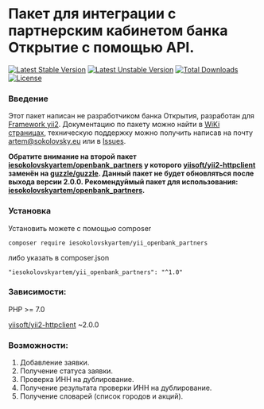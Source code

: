 # Пакет для интеграции с партнерским кабинетом банка Открытие с помощью API.

[![Latest Stable Version](https://poser.pugx.org/iesokolovskyartem/yii_openbank_partners/v)](//packagist.org/packages/iesokolovskyartem/yii_openbank_partners)
[![Latest Unstable Version](https://poser.pugx.org/iesokolovskyartem/yii_openbank_partners/v/unstable)](//packagist.org/packages/iesokolovskyartem/yii_openbank_partners)
[![Total Downloads](https://poser.pugx.org/iesokolovskyartem/yii_openbank_partners/downloads)](//packagist.org/packages/iesokolovskyartem/yii_openbank_partners)
[![License](https://poser.pugx.org/iesokolovskyartem/yii_openbank_partners/license)](//packagist.org/packages/iesokolovskyartem/yii_openbank_partners)

### Введение

Этот пакет написан не разработчиком банка Открытия, разработан для [Framework yii2](https://www.yiiframework.com/).
Документацию по пакету можно найти в [WiKi страницах](https://github.com/iesokolovskyartem/yii_openbank_partners/wiki), техническую поддержку можно получить написав 
на почту [artem@sokolovsky.eu](mailto:artem@sokolovsky.eu) или в [Issues](https://github.com/iesokolovskyartem/yii_openbank_partners/issues/new).

**Обратите внимание на второй пакет [iesokolovskyartem/openbank_partners](https://github.com/iesokolovskyartem/openbank_partners) у которого [yiisoft/yii2-httpclient](https://github.com/yiisoft/yii2-httpclient) заменён на [guzzle/guzzle](https://github.com/guzzle/guzzle). Данный пакет не будет обновляться после выхода версии 2.0.0. Рекомендуймый пакет для использования: [iesokolovskyartem/openbank_partners](https://github.com/iesokolovskyartem/openbank_partners).**

### Установка
Установить можете с помощью composer

```
composer require iesokolovskyartem/yii_openbank_partners
```

либо указать в composer.json

```
"iesokolovskyartem/yii_openbank_partners": "^1.0"
```

### Зависимости:
PHP >= 7.0

[yiisoft/yii2-httpclient](https://github.com/yiisoft/yii2-httpclient) ~2.0.0

### Возможности:
1. Добавление заявки.
2. Получение статуса заявки.
3. Проверка ИНН на дублирование.
4. Получение результата проверки ИНН на дублирование.
5. Получение словарей (список городов и акций).
